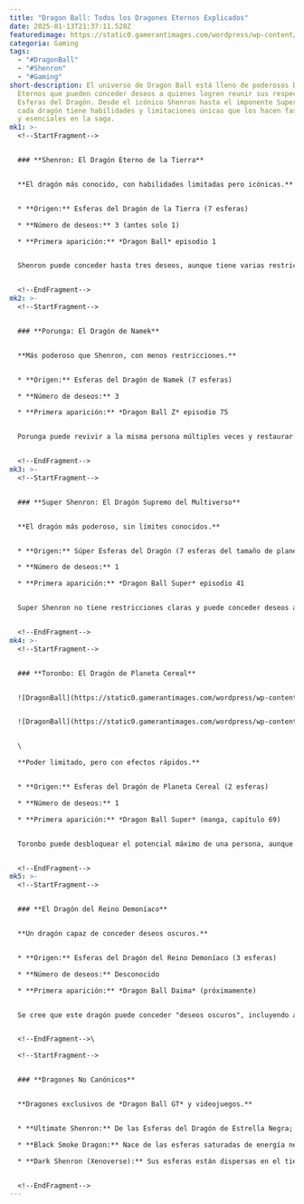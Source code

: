 ```yaml
---
title: "Dragon Ball: Todos los Dragones Eternos Explicados"
date: 2025-01-13T21:37:11.528Z
featuredimage: https://static0.gamerantimages.com/wordpress/wp-content/uploads/wm/2024/10/shenron-porunga-sparking-zero.jpg?q=70&fit=crop&w=1140&h=&dpr=1
categoria: Gaming
tags:
  - "#DragonBall"
  - "#Shenron"
  - "#Gaming"
short-description: El universo de Dragon Ball está lleno de poderosos Dragones
  Eternos que pueden conceder deseos a quienes logren reunir sus respectivas
  Esferas del Dragón. Desde el icónico Shenron hasta el imponente Super Shenron,
  cada dragón tiene habilidades y limitaciones únicas que los hacen fascinantes
  y esenciales en la saga.
mk1: >-
  <!--StartFragment-->


  ### **Shenron: El Dragón Eterno de la Tierra**


  **El dragón más conocido, con habilidades limitadas pero icónicas.**


  * **Origen:** Esferas del Dragón de la Tierra (7 esferas)

  * **Número de deseos:** 3 (antes solo 1)

  * **Primera aparición:** *Dragon Ball* episodio 1


  Shenron puede conceder hasta tres deseos, aunque tiene varias restricciones. No puede revivir a alguien que haya muerto por causas naturales, ni resucitar a una persona más de una vez. Además, no puede conceder deseos que impliquen matar o forzar la voluntad de alguien.


  <!--EndFragment-->
mk2: >-
  <!--StartFragment-->


  ### **Porunga: El Dragón de Namek**


  **Más poderoso que Shenron, con menos restricciones.**


  * **Origen:** Esferas del Dragón de Namek (7 esferas)

  * **Número de deseos:** 3

  * **Primera aparición:** *Dragon Ball Z* episodio 75


  Porunga puede revivir a la misma persona múltiples veces y restaurar grandes cantidades de vida con un solo deseo. Sus esferas son más grandes que las de la Tierra, lo que refleja su mayor poder.


  <!--EndFragment-->
mk3: >-
  <!--StartFragment-->


  ### **Super Shenron: El Dragón Supremo del Multiverso**


  **El dragón más poderoso, sin límites conocidos.**


  * **Origen:** Súper Esferas del Dragón (7 esferas del tamaño de planetas)

  * **Número de deseos:** 1

  * **Primera aparición:** *Dragon Ball Super* episodio 41


  Super Shenron no tiene restricciones claras y puede conceder deseos a escala universal. Sin embargo, conseguir las Súper Esferas del Dragón es extremadamente difícil, ya que están dispersas por varios universos.


  <!--EndFragment-->
mk4: >-
  <!--StartFragment-->


  ### **Toronbo: El Dragón de Planeta Cereal**


  ![DragonBall](https://static0.gamerantimages.com/wordpress/wp-content/uploads/2024/11/biggest-dragon-ball-characters-shenron-cropped.jpg?q=49&fit=crop&w=750&h=422&dpr=2 "DragonBall")


  ![DragonBall](https://static0.gamerantimages.com/wordpress/wp-content/uploads/2024/11/dragon-ball-daima-shenron.jpg?q=49&fit=crop&w=750&h=422&dpr=2 "DragonBall")


  \

  **Poder limitado, pero con efectos rápidos.**


  * **Origen:** Esferas del Dragón de Planeta Cereal (2 esferas)

  * **Número de deseos:** 1

  * **Primera aparición:** *Dragon Ball Super* (manga, capítulo 69)


  Toronbo puede desbloquear el potencial máximo de una persona, aunque acorta su esperanza de vida. Sus esferas son pequeñas y pueden reutilizarse inmediatamente después de ser recolectadas.


  <!--EndFragment-->
mk5: >-
  <!--StartFragment-->


  ### **El Dragón del Reino Demoníaco**


  **Un dragón capaz de conceder deseos oscuros.**


  * **Origen:** Esferas del Dragón del Reino Demoníaco (3 esferas)

  * **Número de deseos:** Desconocido

  * **Primera aparición:** *Dragon Ball Daima* (próximamente)


  Se cree que este dragón puede conceder "deseos oscuros", incluyendo aquellos que Shenron no puede realizar, como causar muertes. Su aparición podría traer consecuencias catastróficas en la serie.


  <!--EndFragment-->\

  <!--StartFragment-->


  ### **Dragones No Canónicos**


  **Dragones exclusivos de *Dragon Ball GT* y videojuegos.**


  * **Ultimate Shenron:** De las Esferas del Dragón de Estrella Negra; puede conceder cualquier deseo, pero condena al planeta donde fue invocado a destruirse si no se recolectan las esferas nuevamente.

  * **Black Smoke Dragon:** Nace de las esferas saturadas de energía negativa, crea a los Dragones Oscuros.

  * **Dark Shenron (Xenoverse):** Sus esferas están dispersas en el tiempo y el espacio, capaz de otorgar deseos oscuros.


  <!--EndFragment-->
---
```


